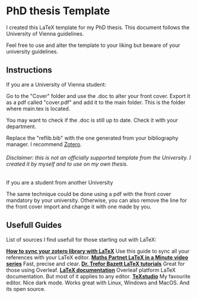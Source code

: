 <h1>PhD thesis Template</h1>
I created this LaTeX template for my PhD thesis.
This document follows the University of Vienna guidelines.

Feel free to use and alter the template to your liking but beware of your university guidelines.

<h2>Instructions</h2>
<p>If you are a University of Vienna student:</p>
<p>Go to the "Cover" folder and use the .doc to alter your front cover. Export it as a pdf called "cover.pdf" and add it to the main folder. This is the folder where main.tex is located.</p>
<p>You may want to check if the .doc is still up to date. Check it with your department.</p>
<p>Replace the "reflib.bib" with the one generated from your bibliography manager. I recommend <a target="_blank" href="https://www.zotero.org/">Zotero</a>.</p>

<h6>Disclaimer: this is not an officially supported template from the University. I created it by myself and to use on my own thesis.</h6>

<p>If you are a student from another University</p>
The same technique could be done using a pdf with the front cover mandatory by your university. Otherwise, you can also remove the line for the front cover import and change it with one made by you. 



<h2>Usefull Guides</h2>
<p>List of sources I find usefull for those starting out with LaTeX:</p>
<a target="_blank" href="https://www.youtube.com/watch?v=NrRyq8rJa4M"><b>How to sync your zotero library with LaTeX</b></a> Use this guide to sync all your references with your LaTeX editor.
<a target="_blank" href="https://www.youtube.com/@MathPartner/videos"><b>Maths Partnet LaTeX in a Minute video series</b></a> Fast, precise and clear. 
<a target="_blank" href="https://www.youtube.com/watch?v=Jp0lPj2-DQA&list=PLHXZ9OQGMqxcWWkx2DMnQmj5os2X5ZR73"><b>Dr. Trefor Bazett LaTeX tutorials</b></a> Great for those using Overleaf.
<a target="_blank" href="https://www.overleaf.com/learn"><b>LaTeX documentation</b></a> Overleaf platform LaTeX documentation. But most of it applies to any editor.
<a target="_blank" href="https://www.texstudio.org/"><b>TeXstudio</b></a> My favourite editor. Nice dark mode. Works great with Linux, Windows and MacOS. And its open source. 
